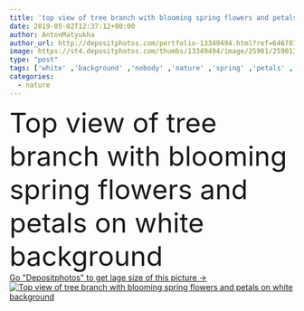 ```yaml
---
title: 'top view of tree branch with blooming spring flowers and petals on white background'
date: 2019-05-02T12:37:12+00:00
author: AntonMatyukha
author_url: http://depositphotos.com/portfolio-13349494.html?ref=64678756
image: https://st4.depositphotos.com/thumbs/13349494/image/25901/259013992/api_thumb_450.jpg?forcejpeg=true
type: "post"
tags: ['white' ,'background' ,'nobody' ,'nature' ,'spring' ,'petals' ,'bloom' ,'blooming' ,'blossom' ,'flora' ,'flowers' ,'natural' ,'tree' ,'branch' ,'springtime' ,'blossoming' ,'copy space' ,'Studio Shot' ,'top view' ]
categories: 
  - nature
---
```

<div aling="center">
            <font size="60"> Top view of tree branch with blooming spring flowers and petals on white background</font>   
</div>
<div>
    <a href='https://depositphotos.com/259013992/stock-photo-top-view-tree-branch-blooming.html?ref=64678756' target=_blank > Go "Depositphotos" to get lage size of this picture ->
        <img href='https://depositphotos.com/259013992/stock-photo-top-view-tree-branch-blooming.html?ref=64678756' src='https://st4.depositphotos.com/13349494/25901/i/950/depositphotos_259013992-stock-photo-top-view-tree-branch-blooming.jpg?forcejpeg=true' alt='Top view of tree branch with blooming spring flowers and petals on white background' >
    </a>
</div>
